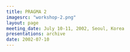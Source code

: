 ```yaml
---
title: PRAGMA 2 
imagesrc: "workshop-2.png"
layout: page
meeting_date: July 10-11, 2002, Seoul, Korea
presentations: archive
date: 2002-07-10
---
```


